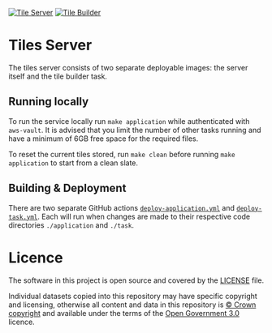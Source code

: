 [![Tile Server](https://github.com/digital-land/tiles-builder/actions/workflows/deploy-application.yml/badge.svg)](https://github.com/digital-land/tiles-builder/actions/workflows/deploy-application.yml)
[![Tile Builder](https://github.com/digital-land/tiles-builder/actions/workflows/deploy-task.yml/badge.svg)](https://github.com/digital-land/tiles-builder/actions/workflows/deploy-task.yml)

# Tiles Server

The tiles server consists of two separate deployable images: the server itself and the tile builder task.

## Running locally

To run the service locally run `make application` while authenticated with `aws-vault`. It is advised that you limit the
number of other tasks running and have a minimum of 6GB free space for the required files.

To reset the current tiles stored, run `make clean` before running `make application` to start from a clean slate.

## Building & Deployment

There are two separate GitHub actions [`deploy-application.yml`](.github/workflows/deploy-application.yml) and 
[`deploy-task.yml`](.github/workflows/deploy-task.yml). Each will run when changes are made to their respective
code directories `./application` and `./task`.

# Licence

The software in this project is open source and covered by the [LICENSE](LICENSE) file.

Individual datasets copied into this repository may have specific copyright and licensing, otherwise all content and 
data in this repository is [© Crown copyright](http://www.nationalarchives.gov.uk/information-management/re-using-public-sector-information/copyright-and-re-use/crown-copyright/) 
and available under the terms of the [Open Government 3.0](https://www.nationalarchives.gov.uk/doc/open-government-licence/version/3/) licence.
